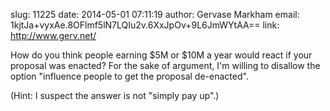 slug:    11225
date:    2014-05-01 07:11:19
author:  Gervase Markham
email:   1kjtJa+vyxAe.8OFlmf5lN7LQIu2v.6XxJpOv+9L6JmWYtAA==
link:     http://www.gerv.net/

How do you think people earning $5M or $10M a year would react if your
proposal was enacted? For the sake of argument, I'm willing to
disallow the option "influence people to get the proposal de-enacted".

(Hint: I suspect the answer is not "simply pay up".)
